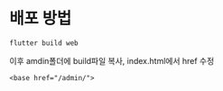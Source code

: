 # 배포 방법
```console
flutter build web
```
이후 amdin폴더에 build파일 복사, index.html에서 href 수정
```consloe
<base href="/admin/">
```
